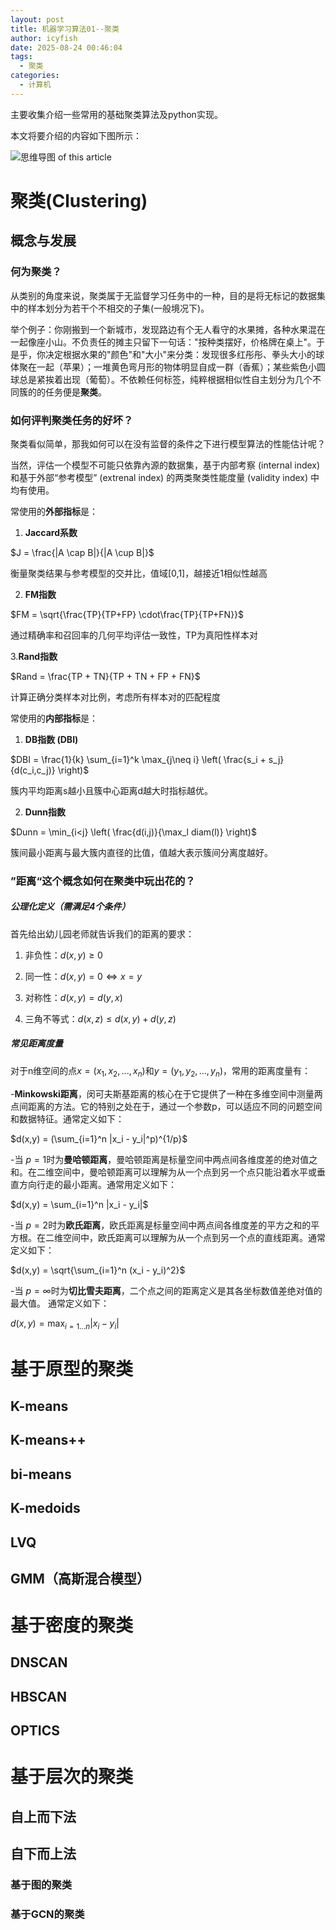 ```yaml
---
layout: post
title: 机器学习算法01--聚类
author: icyfish
date: 2025-08-24 00:46:04
tags:
  - 聚类
categories:
  - 计算机
---
```

主要收集介绍一些常用的基础聚类算法及python实现。

<!-- more -->
本文将要介绍的内容如下图所示：

![思维导图 of this article](https://pic1.imgdb.cn/item/6865116558cb8da5c8897567.jpg)

# 聚类(Clustering)
## 概念与发展
### 何为聚类？
从类别的角度来说，聚类属于无监督学习任务中的一种，目的是将无标记的数据集中的样本划分为若干个不相交的子集(一般境况下)。

举个例子：你刚搬到一个新城市，发现路边有个无人看守的水果摊，各种水果混在一起像座小山。不负责任的摊主只留下一句话："按种类摆好，价格牌在桌上"。于是乎，你决定根据水果的"颜色"和"大小"来分类：发现很多红彤彤、拳头大小的球体聚在一起（苹果）；一堆黄色弯月形的物体明显自成一群（香蕉）；某些紫色小圆球总是紧挨着出现（葡萄）。不依赖任何标签，纯粹根据相似性自主划分为几个不同簇的的任务便是**聚类**。

### 如何评判聚类任务的好坏？

聚类看似简单，那我如何可以在没有监督的条件之下进行模型算法的性能估计呢？

当然，评估一个模型不可能只依靠內源的数据集，基于内部考察 (internal index) 和基于外部“参考模型” (extrenal index) 的两类聚类性能度量 (validity index) 中均有使用。

常使用的**外部指标**是：

1. **Jaccard系数**

$J = \frac{|A \cap B|}{|A \cup B|}$

衡量聚类结果与参考模型的交并比，值域[0,1]，越接近1相似性越高

2. **FM指数**

$FM = \sqrt{\frac{TP}{TP+FP} \cdot\frac{TP}{TP+FN}}$

通过精确率和召回率的几何平均评估一致性，TP为真阳性样本对

3.**Rand指数**

$Rand = \frac{TP + TN}{TP + TN + FP + FN}$

计算正确分类样本对比例，考虑所有样本对的匹配程度

常使用的**内部指标**是：

1. **DB指数 (DBI)**

$DBI = \frac{1}{k} \sum_{i=1}^k \max_{j\neq i} \left( \frac{s_i + s_j}{d(c_i,c_j)} \right)$

簇内平均距离s越小且簇中心距离d越大时指标越优。

2. **Dunn指数**

$Dunn = \min_{i<j} \left( \frac{d(i,j)}{\max_l diam(l)} \right)$

簇间最小距离与最大簇内直径的比值，值越大表示簇间分离度越好。

### ”距离“这个概念如何在聚类中玩出花的？

##### 公理化定义（需满足4个条件）

首先给出幼儿园老师就告诉我们的距离的要求：

1. 非负性：$d(x,y) \geq 0$

2. 同一性：$d(x,y)=0\iff x=y$

3. 对称性：$d(x,y)=d(y,x)$

4. 三角不等式：$d(x,z) \leq d(x,y)+d(y,z)$

##### 常见距离度量

对于n维空间的点$x=(x_1,x_2,...,x_n)$和$y=(y_1,y_2,...,y_n)$，常用的距离度量有：

-**Minkowski距离**，闵可夫斯基距离的核心在于它提供了一种在多维空间中测量两点间距离的方法。它的特别之处在于，通过一个参数p，可以适应不同的问题空间和数据特征。通常定义如下：

$d(x,y) = (\sum_{i=1}^n |x_i - y_i|^p)^{1/p}$

-当 $p=1$时为**曼哈顿距离**，曼哈顿距离是标量空间中两点间各维度差的绝对值之和。在二维空间中，曼哈顿距离可以理解为从一个点到另一个点只能沿着水平或垂直方向行走的最小距离。通常用定义如下：

$d(x,y) = \sum_{i=1}^n |x_i - y_i|$

-当 $p=2$时为**欧氏距离**，欧氏距离是标量空间中两点间各维度差的平方之和的平方根。在二维空间中，欧氏距离可以理解为从一个点到另一个点的直线距离。通常定义如下：

$d(x,y) = \sqrt{\sum_{i=1}^n (x_i - y_i)^2}$

-当 $p=\infty$时为**切比雪夫距离**，二个点之间的距离定义是其各坐标数值差绝对值的最大值。
通常定义如下：

$d(x,y) = \max_{i=1\dots n} |x_i - y_i|$

# 基于原型的聚类
## K-means
## K-means++
## bi-means
## K-medoids
## LVQ
## GMM（高斯混合模型）
# 基于密度的聚类
## DNSCAN
## HBSCAN
## OPTICS
# 基于层次的聚类
## 自上而下法
## 自下而上法
### 基于图的聚类
### 基于GCN的聚类